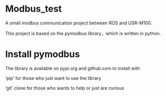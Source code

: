 # Modbus_test
A small modbus communication project between ROS and USR-M100.

This project is based on the pymodbus library，which is written in python.

# Install pymodbus
The library is available on pypi.org and github.com to install with

‘pip’ for those who just want to use the library

‘git’ clone for those who wants to help or just are curious

